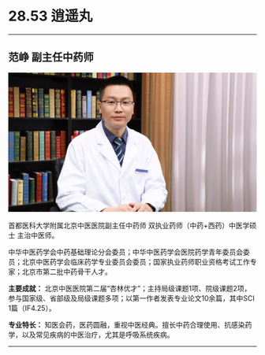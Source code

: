 # 28.53 逍遥丸

---

## 范峥 副主任中药师

![1685686631090](image/c28_053/1685686631090.png)

首都医科大学附属北京中医医院副主任中药师 双执业药师（中药+西药）中医学硕士 主治中医师。

中华中医药学会中药基础理论分会委员；中华中医药学会医院药学青年委员会委员；北京中医药学会临床药学专业委员会委员；国家执业药师职业资格考试工作专家；北京市第二批中药骨干人才。

**主要成就：** 北京中医医院第二届“杏林优才”；主持局级课题1项、院级课题2项，参与国家级、省部级及局级课题多项；以第一作者发表专业论文10余篇，其中SCI 1篇（IF4.25）。

**专业特长：** 知医会药，医药圆融，重视中医经典。擅长中药合理使用、抗感染药学，以及常见疾病的中医治疗，尤其是呼吸系统疾病。

---
